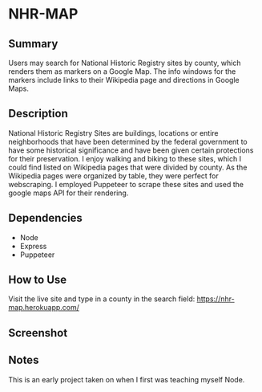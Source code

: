 # NHR-MAP

## Summary

Users may search for National Historic Registry sites by county, which renders them as markers on a Google Map. The info windows for the markers include links to their Wikipedia page and directions in Google Maps.

## Description

National Historic Registry Sites are buildings, locations or entire neighborhoods that have been determined by the federal government to have some historical significance and have been given certain protections for their preservation. I enjoy walking and biking to these sites, which I could find listed on Wikipedia pages that were divided by county. As the Wikipedia pages were organized by table, they were perfect for webscraping. I employed Puppeteer to scrape these sites and used the google maps API for their rendering.

## Dependencies

- Node
- Express
- Puppeteer

## How to Use

Visit the live site and type in a county in the search field: https://nhr-map.herokuapp.com/

## Screenshot



## Notes

This is an early project taken on when I first was teaching myself Node. 
